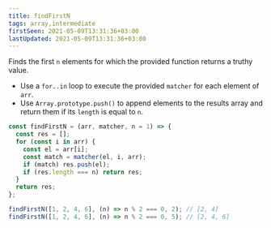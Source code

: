 ```yaml
---
title: findFirstN
tags: array,intermediate
firstSeen: 2021-05-09T13:31:36+03:00
lastUpdated: 2021-05-09T13:31:36+03:00
---
```


Finds the first `n` elements for which the provided function returns a truthy value.

- Use a `for..in` loop to execute the provided `matcher` for each element of `arr`.
- Use `Array.prototype.push()` to append elements to the results array and return them if its `length` is equal to `n`.

```js
const findFirstN = (arr, matcher, n = 1) => {
  const res = [];
  for (const i in arr) {
    const el = arr[i];
    const match = matcher(el, i, arr);
    if (match) res.push(el);
    if (res.length === n) return res;
  }
  return res;
};
```

```js
findFirstN([1, 2, 4, 6], (n) => n % 2 === 0, 2); // [2, 4]
findFirstN([1, 2, 4, 6], (n) => n % 2 === 0, 5); // [2, 4, 6]
```
